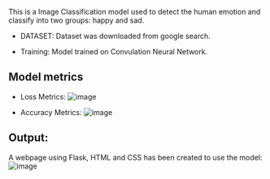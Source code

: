 This is a Image Classification model used to detect the human emotion and classify into two groups: happy and sad.

- DATASET: Dataset was downloaded from google search.

- Training: Model trained on Convulation Neural Network.

## Model metrics

- Loss Metrics:
![image](https://github.com/user-attachments/assets/395c23e1-c898-4d2c-a525-7f0518be3e54)


- Accuracy Metrics:
![image](https://github.com/user-attachments/assets/dbb2f725-1c4e-4efd-b046-7858776549d5)


## Output:
A webpage using Flask, HTML and CSS has been created to use the model:
![image](https://github.com/user-attachments/assets/57be2720-1638-4ed1-a422-a6df109dc2e6)

